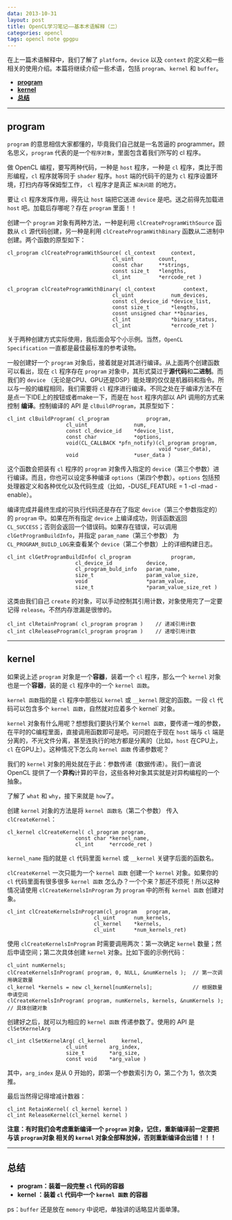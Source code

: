 ```yaml
---
data: 2013-10-31
layout: post
title: OpenCL学习笔记——基本术语解释（二）
categories: opencl
tags: opencl note gpgpu
---
```


在上一篇术语解释中，我们了解了 `platform`，`device` 以及 `context` 的定义和一些相关的使用介绍。本篇将继续介绍一些术语，包括 `program`、`kernel` 和 `buffer`。

- **[program](#program)**
- **[kernel](#kernel)**
- **[总结](#jie)**

--------------------------------

## <span id="program"> program </span>

`program` 的意思相信大家都懂的，毕竟我们自己就是一名苦逼的 programmer。顾名思义，`program` 代表的是一个`程序对象`，里面包含着我们所写的 cl 程序。

做 OpenCL 编程，要写两种代码，一种是 `host` 程序，一种是 `cl` 程序，类比于图形编程，`cl` 程序就等同于 `shader` 程序。`host` 端的代码干的是为 `cl` 程序设置环境，打扫内存等保姆型工作， `cl` 程序才是真正 `解决问题` 的地方。

要让 `cl` 程序发挥作用，得先让 `host` 端把它送进 `device` 是吧。送之前得先加载进 `host` 吧。加载后存哪呢？存在 `program` 里面！！

创建一个 `program` 对象有两种方法，一种是利用 `clCreateProgramWithSource` 函数从 `cl` 源代码创建，另一种是利用 `clCreateProgramWithBinary` 函数从二进制中创建。两个函数的原型如下：

	cl_program clCreateProgramWithSource( cl_context	 context,
									  cl_uint		 count,
									  const char	 **strings,
									  const size_t	 *lengths,
									  cl_int		 *errcode_ret )

	cl_program clCreateProgramWithBinary( cl_context		 context,
									  cl_uint			 num_devices,
									  const cl_device_id *device_list,
									  const size_t		 *lengths,
									  cosnt unsigned char **binaries,
									  cl_int			 *binary_status,
									  cl_int			 *errcode_ret )

关于两种创建方式实际使用，我后面会写个小示例。当然，`OpenCL Specification` 一直都是最佳最标准的参考读物。

一般创建好一个 `program` 对象后，接着就是对其进行编译。从上面两个创建函数可以看出，现在 `cl` 程序存在 `program` 对象中，其形式莫过于**源代码**和**二进制**。而我们的 `device` （无论是CPU、GPU还是DSP）能处理的仅仅是机器码和指令。所以与一般的编程相同，我们需要将 `cl` 程序进行编译。不同之处在于编译方法不在是点一下IDE上的按钮或者make一下，而是在 `host` 程序内部以 API 调用的方式来控制 **编译**。控制编译的 API 是 `clBuildProgram`，其原型如下：

	cl_int clBuildProgram( cl_program			 program,
					   cl_uint				 num,
					   const cl_device_id	 *device_list,
					   const char			 *options,
					   void(CL_CALLBACK *pfn_notify)(cl_program program,
													 void *user_data),
					   void					 *user_data )


这个函数会把装有 `cl` 程序的 `program` 对象传入指定的 `device`（第三个参数）进行编译。而且，你也可以设定多种编译 `options`（第四个参数）。`options` 包括预处理器定义和各种优化以及代码生成（比如，-DUSE_FEATURE = 1 -cl -mad -enable）。

编译完成并最终生成的可执行代码还是存在了指定 `device`（第三个参数指定的）的 `program` 中。如果在所有指定 `device` 上编译成功，则该函数返回 `CL_SUCCESS`；否则会返回一个错误码。如果存在错误，可以调用 `clGetProgramBuildInfo`，并指定 `param_name`（第三个参数） 为 `CL_PROGRAM_BUILD_LOG`来查看某个 `device`（第二个参数）上的详细构建日志。

	cl_int clGetProgramBuildInfo( cl_program			 program,
						  cl_device_id			 device,
						  cl_program_buld_info	 param_name,
						  size_t				 param_value_size,
						  void					 *param_value,
						  size_t				 *param_value_size_ret )

这类由我们自己 `create` 的对象，可以手动控制其引用计数，对象使用完了一定要记得 `release`。不然内存泄漏是很惨的。
	
	cl_int clRetainProgram( cl_program program )	// 递减引用计数
	cl_int clReleaseProgram(cl_program program )	// 递增引用计数


------------------------------------------
## <span id="kernel"> kernel </span>

如果说上述 `program` 对象是一个**容器**，装着一个 `cl` 程序，那么一个 `kernel` 对象也是一个**容器**，装的是 `cl` 程序中的一个 `kernel 函数`。

`kernel 函数`指的是 `cl` 程序中那些以 `kernel` 或 `__kernel` 限定的函数。一段 `cl` 代码可以包含多个 `kernel 函数`，自然就对应着多个 kernel` 对象。

`kernel` 对象有什么用呢？想想我们要执行某个 `kernel 函数`，要传递一堆的参数，在平时的C编程里面，直接调用函数即可是吧。可问题在于现在 `host` 端与 `cl` 端是分离的，不光文件分离，甚至连执行的地方都是分离的（比如，`host` 在CPU上，`cl` 在GPU上）。这种情况下怎么向 `kernel 函数` 传递参数呢？

我们的 `kernel` 对象的用处就在于此：参数传递（数据传递）。我们一直说 OpenCL 提供了一个**异构**计算的平台，这些各种对象其实就是对异构编程的一个抽象。

了解了 `what` 和 `why`，接下来就是 `how`了。

创建 `kernel` 对象的方法是将 `kernel 函数名`（第二个参数） 传入 `clCreateKernel`：

	cl_kernel clCreateKernel( cl_program program,
						  const char *kernel_name,
						  cl_int	 *errcode_ret )

`kernel_name` 指的就是 `cl` 代码里面 `kernel` 或 `__kernel` 关键字后面的函数名。

`clCreateKernel` 一次只能为一个 `kernel 函数` 创建一个 `kernel` 对象。如果你的 `cl` 代码里面有很多很多 `kernel 函数` 怎么办？一个个来？那还不烦死！所以这种情况请使用 `clCreateKernelsInProgram` 为 `program` 中的所有 `kernel 函数` 创建对象。

	cl_int clCreateKernelsInProgram(cl_program	 program,
								cl_uint		 num_kernels,
								cl_kernel	 *kernels,
								cl_uint		 *num_kernels_ret)

使用 `clCreateKernelsInProgram` 时需要调用两次：第一次确定 `kernel` 数量；然后申请空间；第二次具体创建 `kernel` 对象。比如下面的示例代码：

	cl_uint numKernels;
	clCreateKernelsInProgram( program, 0, NULL, &numKernels );	// 第一次调用确定数量
	cl_kernel *kernels = new cl_kernel[numKernels];				// 根据数量申请空间
	clCreateKernelsInProgram( program, numKernels, kernels, &numKernels ); 	// 具体创建对象

创建好之后，就可以为相应的 `kernel 函数` 传递参数了。使用的 API 是 `clSetKernelArg`

	cl_int clSetKernelArg( cl_kernel	 kernel,
					   cl_uint		 arg_index,
					   size_t		 *arg_size,
					   const void	 *arg_value )

其中，`arg_index` 是从 0 开始的，即第一个参数索引为 0，第二个为 1，依次类推。

最后当然得记得增减计数器：

	cl_int RetainKernel( cl_kernel kernel )
	cl_int ReleaseKernel(cl_kernel kernel )

**注意：有时我们会考虑重新编译一个 `program` 对象，记住，重新编译前一定要把与该 `program`对象 相关的 `kernel` 对象全部释放掉，否则重新编译会出错！！！**

--------------------------------------
## <span id="jie"> 总结 </span>

- **program：装着一段完整 `cl` 代码的容器**
- **kernel ：装着 `cl` 代码中一个 `kernel 函数` 的容器**

ps：`buffer` 还是放在 `memory` 中说吧，单独讲的话略显片面单薄。